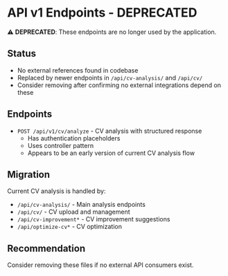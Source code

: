 # API v1 Endpoints - DEPRECATED

⚠️ **DEPRECATED**: These endpoints are no longer used by the application.

## Status
- No external references found in codebase
- Replaced by newer endpoints in `/api/cv-analysis/` and `/api/cv/`
- Consider removing after confirming no external integrations depend on these

## Endpoints
- `POST /api/v1/cv/analyze` - CV analysis with structured response
  - Has authentication placeholders
  - Uses controller pattern
  - Appears to be an early version of current CV analysis flow

## Migration
Current CV analysis is handled by:
- `/api/cv-analysis/` - Main analysis endpoints
- `/api/cv/` - CV upload and management
- `/api/cv-improvement*` - CV improvement suggestions
- `/api/optimize-cv*` - CV optimization

## Recommendation
Consider removing these files if no external API consumers exist.